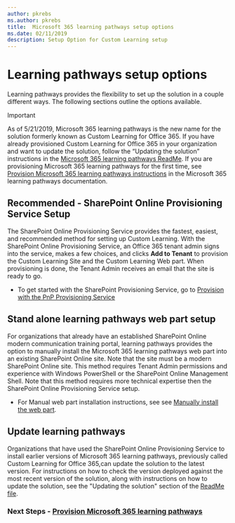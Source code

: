 ```yaml
---
author: pkrebs
ms.author: pkrebs
title:  Microsoft 365 learning pathways setup options
ms.date: 02/11/2019
description: Setup Option for Custom Learning setup 
---
```


# Learning pathways setup options
Learning pathways provides the flexibility to set up the solution in a couple different ways. The following sections outline the options available.

> [!IMPORTANT]
> As of 5/21/2019, Microsoft 365 learning pathways is the new name for the solution formerly known as Custom Learning for Office 365. If you have already provisioned Custom Learning for Office 365 in your organization and want to update the solution, follow the “Updating the solution” instructions in the [Microsoft 365 learning pathways ReadMe](https://github.com/pnp/custom-learning-office-365). If you are provisioning Microsoft 365 learning pathways for the first time, see [Provision Microsoft 365 learning pathways instructions]( https://docs.microsoft.com/en-us/office365/customlearning/custom_provision) in the Microsoft 365 learning pathways documentation.  


## Recommended - SharePoint Online Provisioning Service Setup 
The SharePoint Online Provisioning Service provides the fastest, easiest, and recommended method for setting up Custom Learning. With the SharePoint Online Provisioning Service, an Office 365 tenant admin signs into the service, makes a few choices, and clicks **Add to Tenant** to provision the Custom Learning Site and the Custom Learning Web part. When provisioning is done, the Tenant Admin receives an email that the site is ready to go. 

- To get started with the SharePoint Provisioning Service, go to [Provision with the PnP Provisioning Service](custom_provision.md)   

## Stand alone learning pathways web part setup
For organizations that already have an established SharePoint Online modern communication training portal, learning pathways provides the option to manually install the Microsoft 365 learning pathways web part into an existing SharePoint Online site. Note that the site must be a modern SharePoint Online site. This method requires Tenant Admin permissions and experience with Windows PowerShell or the SharePoint Online Management Shell. Note that this method requires more technical expertise then the SharePoint Online Provisioning Service setup.

- For Manual web part installation instructions, see see [Manually install the web part](custom_manualsetup.md). 

## Update learning pathways
Organizations that have used the SharePoint Online Provisioning Service to install earlier versions of Microsoft 365 learning pathways, previously called Custom Learning for Office 365,can update the solution to the latest version. For instructions on how to check the version deployed against the most recent version of the solution, along with instructions on how to update the solution, see the "Updating the solution" section of the [ReadMe file](https://github.com/pnp/custom-learning-office-365/blob/master/README.md).

### Next Steps - [Provision Microsoft 365 learning pathways](custom_provision.md)
